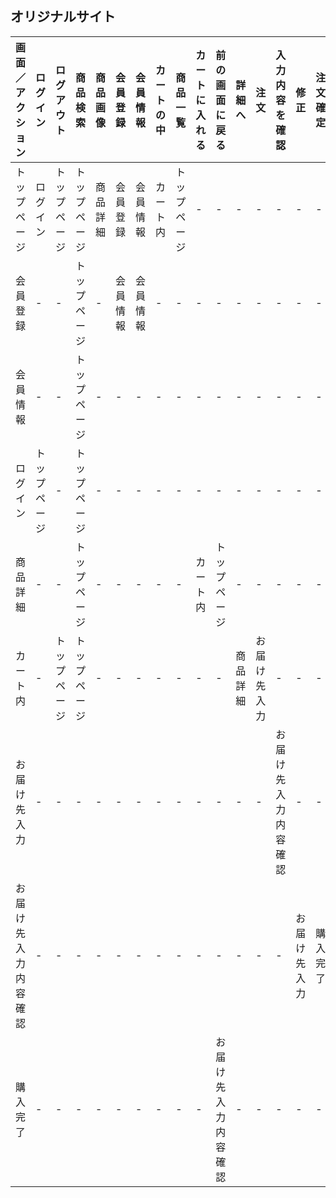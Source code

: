 ## オリジナルサイト
|画面／アクション|ログイン|ログアウト|商品検索|商品画像|会員登録|会員情報|カートの中|商品一覧|カートに入れる|前の画面に戻る|詳細へ|注文|入力内容を確認|修正|注文確定|トップページ|
|---------------|--------|----------|--------|--------|-------|--------|----------|--------|--------------|-------------|------|----|-------------|----|--------|-----------|
|トップページ|ログイン|トップページ|トップページ|商品詳細|会員登録|会員情報|カート内|トップページ|-|-|-|-|-|-|-|トップページ|
|会員登録|-|-|トップページ|-|会員情報|会員情報|-|-|-|-|-|-|-|-|-|トップページ|
|会員情報|-|-|トップページ|-|-|-|-|-|-|-|-|-|-|-|-|トップページ|
|ログイン|トップページ|-|トップページ|-|-|-|-|-|-|-|-|-|-|-|-|トップページ|
|商品詳細|-|-|トップページ|-|-|-|-|-|カート内|トップページ|-|-|-|-|-|トップページ|
|カート内|-|トップページ|トップページ|-|-|-|-|-|-|-|商品詳細|お届け先入力|-|-|-|トップページ|
|お届け先入力|-|-|-|-|-|-|-|-|-|-|-|-|お届け先入力内容確認|-|-|-|
|お届け先入力内容確認|-|-|-|-|-|-|-|-|-|-|-|-|-|お届け先入力|購入完了|-|
|購入完了|-|-|-|-|-|-|-|-|-|お届け先入力内容確認|-|-|-|-|-|トップページ|
